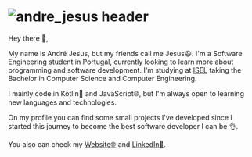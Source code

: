 # ![andre_jesus header](https://user-images.githubusercontent.com/74548852/129958850-82dfc002-489d-4d54-99ac-3c7f3c9058fe.png)

Hey there 👋,

My name is André Jesus, but my friends call me Jesus😃. 
I'm a Software Engineering student in Portugal, currently looking to learn more about programming and software development.
I'm studying at [ISEL](https://www.isel.pt/en/) taking the Bachelor in Computer Science and Computer Engineering.

I mainly code in Kotlin📱 and JavaScript🌐, but I'm always open to learning new languages and technologies.

On my profile you can find some small projects I've developed since I started this journey to become the best software developer I can be 👌.

You also can check my [Website🌐](https://sites.google.com/view/andre-jesus) and [LinkedIn🔗](https://www.linkedin.com/in/andre-jesus-engineering).
 
